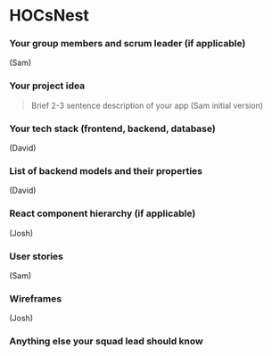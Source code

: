 # HOCsNest

### Your group members and scrum leader (if applicable) 
(Sam)

### Your project idea 
>Brief 2-3 sentence description of your app
(Sam initial version)

### Your tech stack (frontend, backend, database)
(David)

### List of backend models and their properties
(David)

### React component hierarchy (if applicable)
(Josh)

### User stories
(Sam)

### Wireframes
(Josh)

### Anything else your squad lead should know

